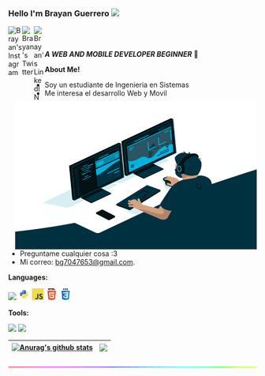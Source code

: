 ### Hello I'm Brayan Guerrero <img src="https://media.giphy.com/media/hvRJCLFzcasrR4ia7z/giphy.gif" width="25px">

<a href="https://www.instagram.com/_besgo_/">
  <img align="left" alt="Brayan's Instagram" width="28px" src="https://img.icons8.com/fluency/48/000000/instagram-new.png"/>
</a>
<a href="https://twitter.com/@BesgoXD">
  <img align="left" alt="Brayan's Twitter" width="24px" src="https://raw.githubusercontent.com/peterthehan/peterthehan/master/assets/twitter.svg" />
</a>
<a href="https://www.linkedin.com/in/brayan-stewart-guerrero-ordo%C3%B1ez-2950a6225/">
  <img align="left" alt="Brayan's LinkedIN" width="22px" src="https://raw.githubusercontent.com/peterthehan/peterthehan/master/assets/linkedin.svg" />
</a>


<img align="right" alt="GIF" src="https://raw.githubusercontent.com/BrayanGuerreroXD/BrayanGuerreroXD/master/Imagenes/code.gif" width="490" height="300"/>

<br />
<br />

***A WEB AND MOBILE DEVELOPER BEGINNER*** 🚀

**About Me!**

- Soy un estudiante de Ingenieria en Sistemas
- Me interesa el desarrollo Web y Movil
- Preguntame cualquier cosa :3 
- Mi correo: [bg7047653@gmail.com](mailto:bg7047653@gmail.com).

**Languages:**

<code><img height="24" src="https://img.icons8.com/nolan/64/java-coffee-cup-logo.png"></code>
<code><img height="24" src="https://raw.githubusercontent.com/github/explore/80688e429a7d4ef2fca1e82350fe8e3517d3494d/topics/python/python.png"></code>
<code><img height="24" src="https://raw.githubusercontent.com/github/explore/80688e429a7d4ef2fca1e82350fe8e3517d3494d/topics/javascript/javascript.png"></code>
<code><img height="24" src="https://raw.githubusercontent.com/github/explore/80688e429a7d4ef2fca1e82350fe8e3517d3494d/topics/html/html.png"></code>
<code><img height="24" src="https://raw.githubusercontent.com/github/explore/80688e429a7d4ef2fca1e82350fe8e3517d3494d/topics/css/css.png"></code>

**Tools:** 

<code><img height="24" src="https://img.icons8.com/color/48/000000/visual-studio-code-2019.png"></code>
<code><img height="24" src="https://img.icons8.com/color/48/000000/git.png"></code>

| <a href="https://github.com/anuraghazra/github-readme-stats"><img align="center" src="https://github-readme-stats.vercel.app/api?username=BrayanGuerreroXD&show_icons=true&include_all_commits=true&theme=tokyonight&hide_border=true" alt="Anurag's github stats" /></a> | <a href="https://github.com/anuraghazra/github-readme-stats"><img align="center" src="https://github-readme-stats.vercel.app/api/top-langs/?username=BrayanGuerreroXD&layout=compact&theme=tokyonight&hide_border=true" /></a> |
| ------------- | ------------- |

<div aling="center"><img alt="GIF" src="https://raw.githubusercontent.com/BrayanGuerreroXD/BrayanGuerreroXD/master/Imagenes/linea_ragab.gif" width="900"/></div>
